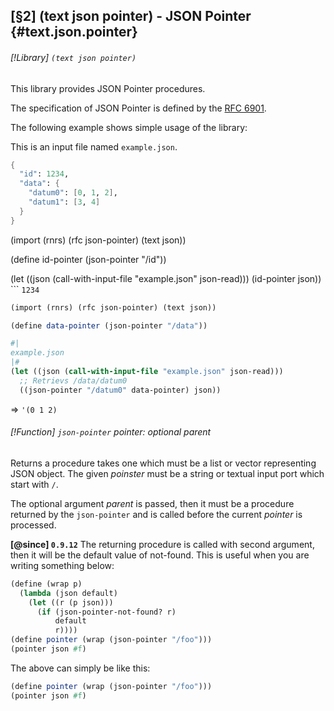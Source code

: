 [§2] (text json pointer) - JSON Pointer {#text.json.pointer}
-------------

###### [!Library] `(text json pointer)` 

This library provides JSON Pointer procedures.

The specification of JSON Pointer is defined by the
[RFC 6901](https://tools.ietf.org/html/rfc6901).


The following example shows simple usage of the library:

This is an input file named `example.json`.

```scheme
{
  "id": 1234,
  "data": {
    "datum0": [0, 1, 2],
    "datum1": [3, 4]
  }
}
```
(import (rnrs) (rfc json-pointer) (text json))

(define id-pointer (json-pointer "/id"))

(let ((json (call-with-input-file "example.json" json-read)))
  (id-pointer json))
``` ``1234``

```scheme
(import (rnrs) (rfc json-pointer) (text json))

(define data-pointer (json-pointer "/data"))

#|
example.json
|#
(let ((json (call-with-input-file "example.json" json-read)))
  ;; Retrievs /data/datum0
  ((json-pointer "/datum0" data-pointer) json))
```
=> ``'(0 1 2)``

###### [!Function] `json-pointer`  _pointer:_ _optional_ _parent_

Returns a procedure takes one which must be a list or vector
representing JSON object. The given _poinster_ must be a string or
textual input port which start with `/`.

The optional argument _parent_ is passed, then it must be a procedure
returned by the `json-pointer` and is called before the current
_pointer_ is processed.


**[@since] `0.9.12`**
The returning procedure is called with second argument, then it will be
the default value of not-found. This is useful when you are writing something
below:

```scheme
(define (wrap p)
  (lambda (json default)
    (let ((r (p json)))
      (if (json-pointer-not-found? r)
          default
          r))))
(define pointer (wrap (json-pointer "/foo")))
(pointer json #f)
```
The above can simply be like this:
```scheme
(define pointer (wrap (json-pointer "/foo")))
(pointer json #f)
```
